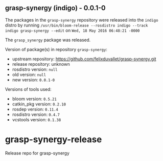 ## grasp-synergy (indigo) - 0.0.1-0

The packages in the `grasp-synergy` repository were released into the `indigo` distro by running `/usr/bin/bloom-release --rosdistro indigo --track indigo grasp-synergy --edit` on `Wed, 18 May 2016 06:48:21 -0000`

The `grasp_synergy` package was released.

Version of package(s) in repository `grasp-synergy`:

- upstream repository: https://github.com/felixduvallet/grasp-synergy.git
- release repository: unknown
- rosdistro version: `null`
- old version: `null`
- new version: `0.0.1-0`

Versions of tools used:

- bloom version: `0.5.21`
- catkin_pkg version: `0.2.10`
- rosdep version: `0.11.4`
- rosdistro version: `0.4.7`
- vcstools version: `0.1.38`


# grasp-synergy-release
Release repo for grasp-synergy
